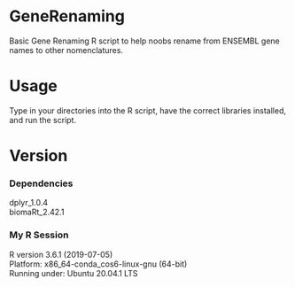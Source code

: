 # GeneRenaming
Basic Gene Renaming R script to help noobs rename from ENSEMBL gene names to other nomenclatures.

# Usage

Type in your directories into the R script, have the correct libraries installed, and run the script.

# Version

### Dependencies
 
dplyr_1.0.4    
biomaRt_2.42.1

### My R Session

R version 3.6.1 (2019-07-05)  
Platform: x86_64-conda_cos6-linux-gnu (64-bit)  
Running under: Ubuntu 20.04.1 LTS  
